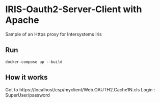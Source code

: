 # IRIS-Oauth2-Server-Client with Apache
Sample of an Https proxy for Intersystems Iris

## Run
```
docker-compose up --build
```

## How it works

Got to https://localhost/csp/myclient/Web.OAUTH2.Cache1N.cls
Login : SuperUser/password

